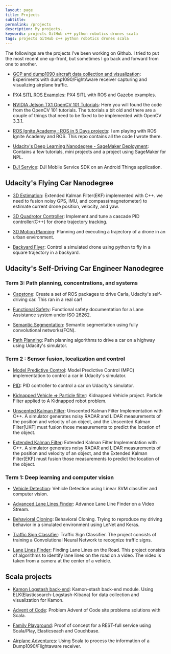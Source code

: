 ```yaml
---
layout: page
title: Projects
subtitle: 
permalink: /projects
description: My projects.
keywords: projects GitHub c++ python robotics drones scala
tags: projects GitHub c++ python robotics drones scala
---
```


The followings are the projects I've been working on Github. I tried to put the most recent one up-front, but sometimes I go back and forward from one to another.

- [GCP and dump1090 aircraft data collection and visualization](/gcp-ads-b-collector): Experiments with dump1090/FightAware receiver capturing and visualizing airplane traffic.

- [PX4 SITL ROS Examples](https://github.com/darienmt/px4-sitl-ros-example): PX4 SITL with ROS and Gazebo examples.

- [NVIDIA Jetson TX1 OpenCV 101 Tutorials](/nvidia-jetson-opencv-101/): Here you will found the code from the OpenCV 101 tutorials. The tutorials a bit old and there are a couple of things that need to be fixed to be implemented with OpenCV 3.3.1.

- [ROS Ignite Academy : ROS in 5 Days projects](/ros_ignite_academy_ros_in_5_days/): I am playing with ROS Ignite Academy and ROS. This repo contains all the code I wrote there.

- [Udacity's Deep Learning Nanodegree - SageMaker Deployment](/DLND-sagemaker-deployment/): Contains a few tutorials, mini projects and a project using SageMaker for NPL.

- [DJI Service](/dji-service/): DJI Mobile Service SDK on an Android Things application.

## Udacity's Flying Car Nanodegree

- [3D Estimation](/FCND-Term1-P4-3D-Estimation/): Extended Kalman Filter(EKF) implemented with C++. we need to fusion noisy GPS, IMU, and compass(magnetometer) to estimate current drone position, velocity, and yaw.

- [3D Quadrotor Controller](/FCND-Term1-P3-3D-Quadrotor-Controller/): Implement and tune a cascade PID controller(C++) for drone trajectory tracking.

- [3D Motion Planning](/FCND-Term1-P2-3D-Motion-Planning/): Planning and executing a trajectory of a drone in an urban environment.

- [Backyard Flyer](/FCND-Term1-P1-Backyard-Flyer/): Control a simulated drone using python to fly in a square trajectory in a backyard.

## Udacity's Self-Driving Car Engineer Nanodegree

### Term 3: Path planning, concentrations, and systems

- [Capstone](/CarND-Capstone): Create a set of ROS packages to drive Carla, Udacity's self-driving car. This ran in a real car!

- [Functional Safety](/CarND-Functional-Safety-P3/): Functional safety documentation for a Lane Assistance system under ISO 26262.

- [Semantic Segmentation](/CarND-Semantic-Segmentation-P2/): Semantic segmentation using fully convolutional networks(FCN). 

- [Path Planning](/CarND-Path-Planning-Project-P1/): Path planning algorithms to drive a car on a highway using Udacity's simulator.

### Term 2 : Sensor fusion, localization and control

- [Model Predictive Control](/CarND-MPC-Project-P5/):  Model Predictive Control (MPC) implementation to control a car in Udacity's simulator.

- [PID](/CarND-PID-Control-P4/): PID controller to control a car on Udacity's simulator.

- [Kidnapped Vehicle => Particle filter](/CarND-Kidnapped-Vehicle-P3/): Kidnapped Vehicle project. Particle Filter applied to A Kidnapped robot problem. 

- [Unscented Kalman Filter](/CarND-Unscented-Kalman-Filter-P2/): Unscented Kalman Filter Implementation with C++.  A simulator generates noisy RADAR and LIDAR measurements of the position and velocity of an object, and the Unscented Kalman Filter[UKF] must fusion those measurements to predict the location of the object. 

- [Extended Kalman Filter](/CarND-Extended-Kalman-Filter-P1/): Extended Kalman Filter Implementation with C++. A simulator generates noisy RADAR and LIDAR measurements of the position and velocity of an object, and the Extended Kalman Filter[EKF] must fusion those measurements to predict the location of the object.

### Term 1: Deep learning and computer vision

- [Vehicle Detection](/CarND-Vehicle-Detection-P5/): Vehicle Detection using Linear SVM classifier and computer vision.

- [Advanced Lane Lines Finder](/CarND-Advanced-Lane-Lines-P4/): Advance Lane Line Finder on a Video Stream.

- [Behavioral Cloning](/CarND-Behavioral-Cloning-P3/): Behavioral Cloning. Trying to reproduce my driving behavior in a simulated environment using LeNet and Keras.

- [Traffic Sign Classifier](/CarND-TrafficSignClassifier-P2/): Traffic Sign Classifier. The project consists of training a Convolutional Neural Network to recognize traffic signs. 

- [Lane Lines Finder](/CarND-LaneLines-P1/): Finding Lane Lines on the Road. This project consists of algorithms to identify lane lines on the road on a video. The video is taken from a camera at the center of a vehicle.

## Scala projects

- [Kamon Logstash back-end](/kamon-logstash/): Kamon-stash back-end module. Using ELK(Elasticsearch-Logstash-Kibana) for data collection and visualization for Kamon.

- [Advent of Code](/advent-of-code): Problem Advent of Code site problems solutions with Scala.

- [Family Playground](/family-playground/): Proof of concept for a REST-full service using Scala/Play, Elasticseach and Couchbase.

- [Airplane Adventures](/airplane-adventures/): Using Scala to process the information of a Dump1090/Flightaware receiver.